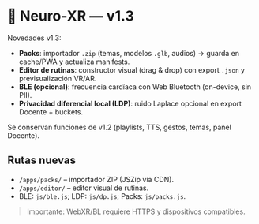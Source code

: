 # 🧠 Neuro-XR — v1.3

Novedades v1.3:
- **Packs**: importador `.zip` (temas, modelos `.glb`, audios) → guarda en cache/PWA y actualiza manifests.
- **Editor de rutinas**: constructor visual (drag & drop) con export `.json` y previsualización VR/AR.
- **BLE (opcional)**: frecuencia cardíaca con Web Bluetooth (on-device, sin PII).
- **Privacidad diferencial local (LDP)**: ruido Laplace opcional en export Docente + buckets.

Se conservan funciones de v1.2 (playlists, TTS, gestos, temas, panel Docente).

## Rutas nuevas
- `/apps/packs/` – importador ZIP (JSZip vía CDN).
- `/apps/editor/` – editor visual de rutinas.
- BLE: `js/ble.js`; LDP: `js/dp.js`; Packs: `js/packs.js`.

> Importante: WebXR/BL requiere HTTPS y dispositivos compatibles.
